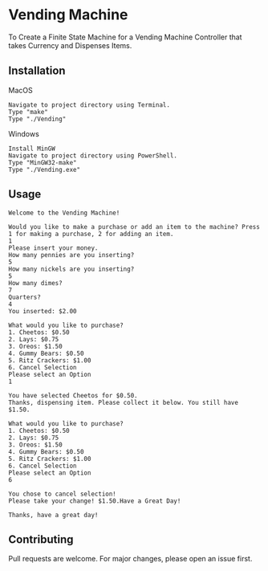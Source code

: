 # Vending Machine

To Create a Finite State Machine for a Vending Machine Controller that takes Currency and Dispenses Items.

## Installation

MacOS
```
Navigate to project directory using Terminal.
Type "make"
Type "./Vending"

```
Windows
```
Install MinGW
Navigate to project directory using PowerShell.
Type "MinGW32-make"
Type "./Vending.exe"

```

## Usage

```
Welcome to the Vending Machine!

Would you like to make a purchase or add an item to the machine? Press 1 for making a purchase, 2 for adding an item.
1
Please insert your money.
How many pennies are you inserting?
5
How many nickels are you inserting?
5
How many dimes?
7
Quarters?
4
You inserted: $2.00

What would you like to purchase?
1. Cheetos: $0.50
2. Lays: $0.75
3. Oreos: $1.50
4. Gummy Bears: $0.50
5. Ritz Crackers: $1.00
6. Cancel Selection
Please select an Option
1

You have selected Cheetos for $0.50.
Thanks, dispensing item. Please collect it below. You still have $1.50.

What would you like to purchase?
1. Cheetos: $0.50
2. Lays: $0.75
3. Oreos: $1.50
4. Gummy Bears: $0.50
5. Ritz Crackers: $1.00
6. Cancel Selection
Please select an Option
6

You chose to cancel selection!
Please take your change! $1.50.Have a Great Day!

Thanks, have a great day!
```

## Contributing
Pull requests are welcome. For major changes, please open an issue first.
